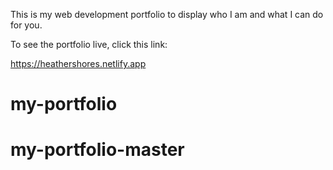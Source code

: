 This is my web development portfolio to display who I am and what I can do for you.

To see the portfolio live, click this link:

https://heathershores.netlify.app

# my-portfolio
# my-portfolio-master

